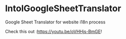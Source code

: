 # lntolGoogleSheetTranslator
Google Sheet Translator for website i18n process

Check this out :https://youtu.be/oVHHjs-BmGE!
